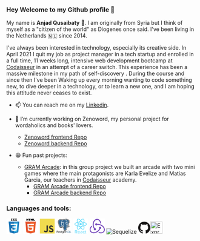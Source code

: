 ### Hey Welcome to my Github profile 👋

My name is **Anjad Qusaibaty** 🥸. I am originally from Syria but I think of myself as a "citizen of the world" as Diogenes once said. I've been living in the Netherlands 🇳🇱 since 2014.

I've always been interested in technology, especially its creative side. In April 2021 I quit my job as project manager in a tech startup and enrolled in a full time, 11 weeks long, intensive web development bootcamp at [Codaisseur](https://codaisseur.com/courses/academy/) in an attempt of a career switch. This experience has been a massive milestone in my path of self-discovery . During the course and since then I've been Waking up every morning wanting to code something new, to dive deeper in a technology, or to learn a new one, and I am hoping this attitude never ceases to exist.

- 📫  You can reach me on my [Linkedin](https://www.linkedin.com/in/anjad-qusaibaty-70933331/).

- 🔭  I’m currently working on Zenoword, my personal project for wordaholics and books' lovers.
  - [Zenoword frontend Repo](https://github.com/Anjad-Qusaibaty/Zenoword_Frontend)
  - [Zenoword backend Repo](https://github.com/Anjad-Qusaibaty/Zenoword_Backend)

- 😁  Fun past projects:
  - [GRAM Arcade](https://gramarcade.netlify.app/): in this group project we built an arcade with two mini games where the main protagonists are Karla Evelize and Matias Garcia, our teachers in [Codaisseur](https://codaisseur.com/courses/academy/) academy.
    - [GRAM Arcade frontend Repo](https://github.com/Rairakzak/gram-arcade)
    - [GRAM Arcade backend Repo](https://github.com/Anjad-Qusaibaty/GRAM_ARCADE_Backend)

### Languages and tools:
<img src="https://raw.githubusercontent.com/devicons/devicon/master/icons/css3/css3-original-wordmark.svg" alt="css3" title="CSS3" width="40" height="40"/> <img src="https://raw.githubusercontent.com/devicons/devicon/master/icons/html5/html5-original-wordmark.svg" alt="html5" title="HTML5" width="40" height="40"/> <img src="https://raw.githubusercontent.com/devicons/devicon/master/icons/javascript/javascript-original.svg" alt="javascript" title="JavaScript" width="40" height="40"/> <img src="https://raw.githubusercontent.com/devicons/devicon/master/icons/postgresql/postgresql-original-wordmark.svg" alt="postgresql" title=" Postgresql" width="40" height="40"/> <img src="https://raw.githubusercontent.com/devicons/devicon/master/icons/react/react-original-wordmark.svg" alt="react" title="React js" width="40" height="40"/> <img src="https://raw.githubusercontent.com/devicons/devicon/master/icons/redux/redux-original.svg" alt="redux" title="Redux" width="40" height="40"/>
<img height="32" widht="32" title="Sequelize" src="https://avatars1.githubusercontent.com/u/3591786?s=200&amp;v=4" />
<img height="32" width="32" title="Github" src="https://raw.githubusercontent.com/github/explore/78df643247d429f6cc873026c0622819ad797942/topics/github/github.png" /><img height="32" width="32" title="Express" src="https://avatars1.githubusercontent.com/u/5658226?s=200&amp;v=4" />

